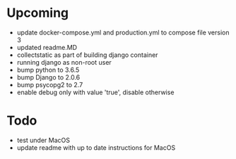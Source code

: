 # Upcoming
* update docker-compose.yml and production.yml to compose file version 3
* updated readme.MD
* collectstatic as part of building django container
* running django as non-root user
* bump python to 3.6.5 
* bump Django to 2.0.6
* bump psycopg2 to 2.7
* enable debug only with value 'true', disable otherwise
 
# Todo
* test under MacOS 
* update readme with up to date instructions for MacOS 